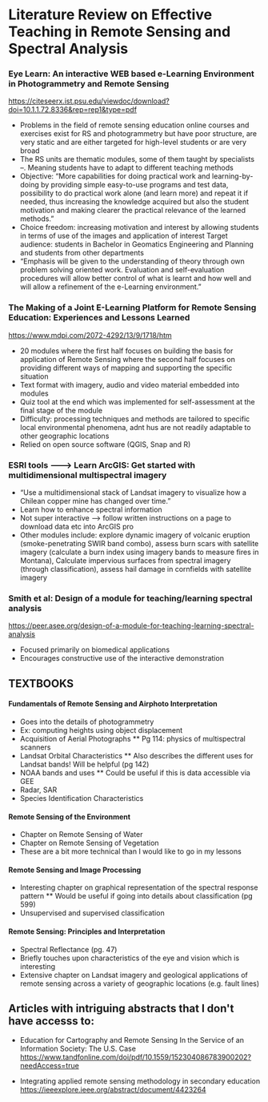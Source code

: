 # Literature Review on Effective Teaching in Remote Sensing and Spectral Analysis 

### Eye Learn: An interactive WEB based e-Learning Environment in Photogrammetry and Remote Sensing
https://citeseerx.ist.psu.edu/viewdoc/download?doi=10.1.1.72.8336&rep=rep1&type=pdf

* Problems in the field of remote sensing education online courses and exercises exist for RS and photogrammetry but have poor structure, are very static and are either targeted for high-level students or are very broad
* The RS units are thematic modules, some of them taught by specialists –. Meaning students have to adapt to different teaching methods
* Objective: “More capabilities for doing practical work and learning-by-doing by providing simple easy-to-use programs and test data, possibility to do practical work alone (and learn more) and repeat it if needed, thus increasing the knowledge acquired but also the student motivation and making clearer the practical relevance of the learned methods.”
* Choice freedom: increasing motivation and interest by allowing students in terms of use of the images and application of interest
Target audience: students in Bachelor in Geomatics Engineering and Planning and students from other departments
* “Emphasis will be given to the understanding of theory through own problem solving oriented work. Evaluation and self-evaluation procedures will allow better control of what is learnt and how well and will allow a refinement of the e-Learning environment.” 


### The Making of a Joint E-Learning Platform for Remote Sensing Education: Experiences and Lessons Learned

https://www.mdpi.com/2072-4292/13/9/1718/htm

* 20 modules where the first half focuses on building the basis for application of Remote Sensing where the second half focuses on providing
different ways of mapping and supporting the specific situation
* Text format with imagery, audio and video material embedded into modules
* Quiz tool at the end which was implemented for self-assessment at the final stage of the module
* Difficulty: processing techniques and methods are tailored to specific local environmental phenomena, adnt hus are not readily adaptable to other geographic locations
* Relied on open source software (QGIS, Snap and R)

### ESRI tools ---> Learn ArcGIS: Get started with multidimensional multispectral imagery

* “Use a multidimensional stack of Landsat imagery to visualize how a Chilean copper mine has changed over time.”
* Learn how to enhance spectral information
* Not super interactive –> follow written instructions on a page to download data etc into ArcGIS pro 
* Other modules include: explore dynamic imagery of volcanic eruption (smoke-penetrating SWIR band combo), assess burn scars with satellite imagery (calculate a burn index using imagery bands to measure fires in Montana), Calculate impervious surfaces from spectral imagery (through classification), assess hail damage in cornfields with satellite imagery

### Smith et al: Design of a module for teaching/learning spectral analysis

https://peer.asee.org/design-of-a-module-for-teaching-learning-spectral-analysis

* Focused primarily on biomedical applications
* Encourages constructive use of the interactive demonstration

## TEXTBOOKS

#### Fundamentals of Remote Sensing and Airphoto Interpretation
* Goes into the details of photogrammetry 
* Ex: computing heights using object displacement 
* Acquisition of Aerial Photographs
** Pg 114: physics of multispectral scanners
* Landsat Orbital Characteristics
** Also describes the different uses for Landsat bands! Will be helpful (pg 142)
* NOAA bands and uses
** Could be useful if this is data accessible via GEE
* Radar, SAR
* Species Identification Characteristics

#### Remote Sensing of the Environment
* Chapter on Remote Sensing of Water
* Chapter on Remote Sensing of Vegetation
* These are a bit more technical than I would like to go in my lessons

#### Remote Sensing and Image Processing
* Interesting chapter on graphical representation of the spectral response pattern
** Would be useful if going into details about classification (pg 599)
* Unsupervised and supervised classification

#### Remote Sensing: Principles and Interpretation
* Spectral Reflectance (pg. 47)
* Briefly touches upon characteristics of the eye and vision which is interesting
* Extensive chapter on Landsat imagery and geological applications of remote sensing across a variety of geographic locations (e.g. fault lines)

## Articles with intriguing abstracts that I don't have accesss to:
* Education for Cartography and Remote Sensing In the Service of an Information Society: The U.S. Case
https://www.tandfonline.com/doi/pdf/10.1559/152304086783900202?needAccess=true

* Integrating applied remote sensing methodology in secondary education
https://ieeexplore.ieee.org/abstract/document/4423264



